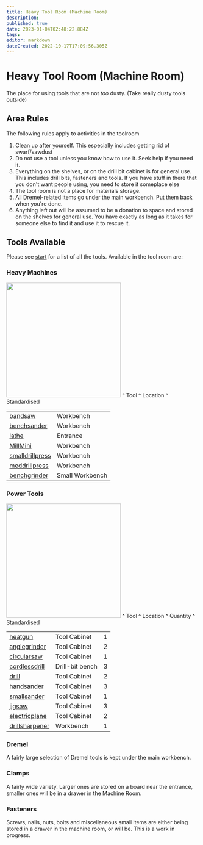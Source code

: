 ```yaml
---
title: Heavy Tool Room (Machine Room)
description: 
published: true
date: 2023-01-04T02:48:22.884Z
tags: 
editor: markdown
dateCreated: 2022-10-17T17:09:56.305Z
---
```


# Heavy Tool Room (Machine Room)

The place for using tools that are not *too* dusty. (Take really dusty tools outside)

## Area Rules

The following rules apply to activities in the toolroom

1.  Clean up after yourself. This especially includes getting rid of swarf/sawdust
2.  Do not use a tool unless you know how to use it. Seek help if you need it.
3.  Everything on the shelves, or on the drill bit cabinet is for general use. This includes drill bits, fasteners and tools. If you have stuff in there that you don't want people using, you need to store it someplace else
4.  The tool room is not a place for materials storage.
5.  All Dremel-related items go under the main workbench. Put them back when you're done.
6.  Anything left out will be assumed to be a donation to space and stored on the shelves for general use. You have exactly as long as it takes for someone else to find it and use it to rescue it.

## Tools Available

Please see [start](/tools/start) for a list of all the tools. Available in the tool room are:

### Heavy Machines

<img src="/tools/machine_rooms.jpg" class="align-left" width="300" /> \^ Tool \^ Location \^ Standardised

|                                           |                 |
|:------------------------------------------|:----------------|
| [bandsaw](/tools/bandsaw)                 | Workbench       |
| [benchsander](/tools/benchsander)         | Workbench       |
| [lathe](/tools/lathe)                     | Entrance        |
| [MillMini](/tools/MillMini)               | Workbench       |
| [smalldrillpress](/tools/smalldrillpress) | Workbench       |
| [meddrillpress](/tools/meddrillpress)     | Workbench       |
| [benchgrinder](/tools/benchgrinder)       | Small Workbench |

### Power Tools

<img src="/tools/tool_room.jpg" class="align-left" width="300" /> \^ Tool \^ Location \^ Quantity \^ Standardised

|                                         |                 |     |
|:----------------------------------------|:----------------|:----|
| [heatgun](/tools/heatgun)               | Tool Cabinet    | 1   |
| [anglegrinder](/tools/anglegrinder)     | Tool Cabinet    | 2   |
| [circularsaw](/tools/circularsaw)       | Tool Cabinet    | 1   |
| [cordlessdrill](/tools/cordlessdrill)   | Drill-bit bench | 3   |
| [drill](/tools/drill)                   | Tool Cabinet    | 2   |
| [handsander](/tools/handsander)         | Tool Cabinet    | 3   |
| [smallsander](/tools/smallsander)       | Tool Cabinet    | 1   |
| [jigsaw](/tools/jigsaw)                 | Tool Cabinet    | 3   |
| [electricplane](/tools/electricplane)   | Tool Cabinet    | 2   |
| [drillsharpener](/tools/drillsharpener) | Workbench       | 1   |

### Dremel

A fairly large selection of Dremel tools is kept under the main workbench.

### Clamps

A fairly wide variety. Larger ones are stored on a board near the entrance, smaller ones will be in a drawer in the Machine Room.

### Fasteners

Screws, nails, nuts, bolts and miscellaneous small items are either being stored in a drawer in the machine room, or will be. This is a work in progress.
